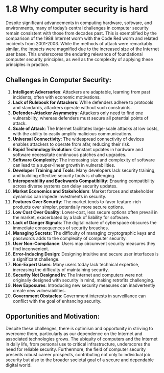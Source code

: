 # 1.8 Why computer security is hard

Despite significant advancements in computing hardware, software, and environments, many of today’s central challenges in computer security remain consistent with those from decades past. This is exemplified by the comparison of the 1988 Internet worm with the Code Red worm and related incidents from 2001-2003. While the methods of attack were remarkably similar, the impacts were magnified due to the increased size of the Internet user base. This underscores the enduring relevance of foundational computer security principles, as well as the complexity of applying these principles in practice.

## Challenges in Computer Security:

1. **Intelligent Adversaries**: Attackers are adaptable, learning from past incidents, often with economic motivations.
2. **Lack of Rulebook for Attackers**: While defenders adhere to protocols and standards, attackers operate without such constraints.
3. **Defender-Attacker Asymmetry**: Attackers only need to find one vulnerability, whereas defenders must secure all potential points of attack.
4. **Scale of Attack**: The Internet facilitates large-scale attacks at low costs, with the ability to easily amplify malicious communications.
5. **Universal Connectivity**: The widespread connectivity of devices enables attackers to operate from afar, reducing their risk.
6. **Rapid Technology Evolution**: Constant updates in hardware and software necessitate continuous patches and upgrades.
7. **Software Complexity**: The increasing size and complexity of software can lead to a super-linear growth in vulnerabilities.
8. **Developer Training and Tools**: Many developers lack security training, and building effective security tools is challenging.
9. **Interoperability and Backwards Compatibility**: Ensuring compatibility across diverse systems can delay security updates.
10. **Market Economics and Stakeholders**: Market forces and stakeholder dynamics can impede investments in security.
11. **Features Over Security**: The market tends to favor feature-rich products over simpler, potentially more secure options.
12. **Low Cost Over Quality**: Lower-cost, less secure options often prevail in the market, exacerbated by a lack of liability for software.
13. **Lack of Danger Signals**: The digital nature of cyberspace obscures the immediate consequences of security breaches.
14. **Managing Secrets**: The difficulty of managing cryptographic keys and passwords adds to the complexity of computer security.
15. **User Non-Compliance**: Users may circumvent security measures they find inconvenient.
16. **Error-Inducing Design**: Designing intuitive and secure user interfaces is a significant challenge.
17. **Non-Expert Users**: Many users today lack technical expertise, increasing the difficulty of maintaining security.
18. **Security Not Designed In**: The Internet and computers were not originally designed with security in mind, making retrofits challenging.
19. **New Exposures**: Introducing new security measures can inadvertently create new vulnerabilities.
20. **Government Obstacles**: Government interests in surveillance can conflict with the goal of enhancing security.

## Opportunities and Motivation:

Despite these challenges, there is optimism and opportunity in striving to overcome them, particularly as our dependence on the Internet and associated technologies grows. The ubiquity of computers and the Internet in daily life, from personal use to critical infrastructure, underscores the need for reliable security. Furthermore, the field of computer security presents robust career prospects, contributing not only to individual job security but also to the broader societal goal of a secure and dependable digital world.
